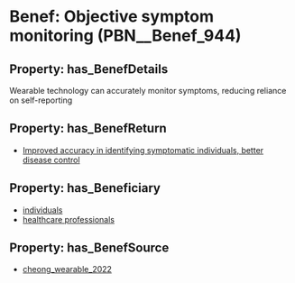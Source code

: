 # Benef: __Objective symptom monitoring__ (PBN__Benef_944)

## Property: has_BenefDetails

Wearable technology can accurately monitor symptoms, reducing reliance on self-reporting

## Property: has_BenefReturn

* [Improved accuracy in identifying symptomatic individuals, better disease control](../BenefReturn/PBN__BenefReturn_1034)

## Property: has_Beneficiary

* [individuals](../Stakeholder/PBN__Stakeholder_20)
* [healthcare professionals](../Stakeholder/PBN__Stakeholder_32)

## Property: has_BenefSource

* [cheong_wearable_2022](../Article/PBN__Article_192)


